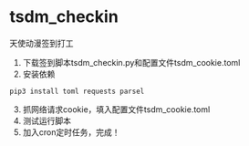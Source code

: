 # tsdm_checkin
天使动漫签到打工
1. 下载签到脚本tsdm_checkin.py和配置文件tsdm_cookie.toml
2. 安装依赖
```shell
pip3 install toml requests parsel
```
3. 抓网络请求cookie，填入配置文件tsdm_cookie.toml
4. 测试运行脚本
5. 加入cron定时任务，完成！
